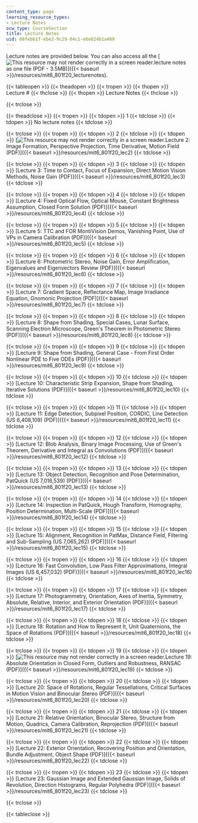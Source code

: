 ```yaml
---
content_type: page
learning_resource_types:
- Lecture Notes
ocw_type: CourseSection
title: Lecture Notes
uid: 08febb1f-ebe2-9c29-04c1-e6e024b1a469
---
```


Lecture notes are provided below. You can also access all the [![This resource may not render correctly in a screen reader.](/images/inacessible.gif)lecture notes as one file (PDF - 3.5MB)]({{< baseurl >}}/resources/mit6_801f20_lecturenotes). 

{{< tableopen >}}
{{< theadopen >}}
{{< tropen >}}
{{< thopen >}}
Lecture #
{{< thclose >}}
{{< thopen >}}
Lecture Notes
{{< thclose >}}

{{< trclose >}}

{{< theadclose >}}
{{< tropen >}}
{{< tdopen >}}
1
{{< tdclose >}}
{{< tdopen >}}
No lecture notes
{{< tdclose >}}

{{< trclose >}}
{{< tropen >}}
{{< tdopen >}}
2
{{< tdclose >}}
{{< tdopen >}}
[![This resource may not render correctly in a screen reader.](/images/inacessible.gif)Lecture 2: Image Formation, Perspective Projection, Time Derivative, Motion Field (PDF)]({{< baseurl >}}/resources/mit6_801f20_lec2)
{{< tdclose >}}

{{< trclose >}}
{{< tropen >}}
{{< tdopen >}}
3
{{< tdclose >}}
{{< tdopen >}}
[Lecture 3: Time to Contact, Focus of Expansion, Direct Motion Vision Methods, Noise Gain (PDF)]({{< baseurl >}}/resources/mit6_801f20_lec3)
{{< tdclose >}}

{{< trclose >}}
{{< tropen >}}
{{< tdopen >}}
4
{{< tdclose >}}
{{< tdopen >}}
[Lecture 4: Fixed Optical Flow, Optical Mouse, Constant Brightness Assumption, Closed Form Solution (PDF)]({{< baseurl >}}/resources/mit6_801f20_lec4)
{{< tdclose >}}

{{< trclose >}}
{{< tropen >}}
{{< tdopen >}}
5
{{< tdclose >}}
{{< tdopen >}}
[Lecture 5: TTC and FOR MontiVision Demos, Vanishing Point, Use of VPs in Camera Calibration (PDF)]({{< baseurl >}}/resources/mit6_801f20_lec5)
{{< tdclose >}}

{{< trclose >}}
{{< tropen >}}
{{< tdopen >}}
6
{{< tdclose >}}
{{< tdopen >}}
[Lecture 6: Photometric Stereo, Noise Gain, Error Amplification, Eigenvalues and Eigenvectors Review (PDF)]({{< baseurl >}}/resources/mit6_801f20_lec6)
{{< tdclose >}}

{{< trclose >}}
{{< tropen >}}
{{< tdopen >}}
7
{{< tdclose >}}
{{< tdopen >}}
[Lecture 7: Gradient Space, Reflectance Map, Image Irradiance Equation, Gnomonic Projection (PDF)]({{< baseurl >}}/resources/mit6_801f20_lec7)
{{< tdclose >}}

{{< trclose >}}
{{< tropen >}}
{{< tdopen >}}
8
{{< tdclose >}}
{{< tdopen >}}
[Lecture 8: Shape from Shading, Special Cases, Lunar Surface, Scanning Electron Microscope, Green's Theorem in Photometric Stereo (PDF)]({{< baseurl >}}/resources/mit6_801f20_lec8)
{{< tdclose >}}

{{< trclose >}}
{{< tropen >}}
{{< tdopen >}}
9
{{< tdclose >}}
{{< tdopen >}}
[Lecture 9: Shape from Shading, General Case - From First Order Nonlinear PDE to Five ODEs (PDF)]({{< baseurl >}}/resources/mit6_801f20_lec9)
{{< tdclose >}}

{{< trclose >}}
{{< tropen >}}
{{< tdopen >}}
10
{{< tdclose >}}
{{< tdopen >}}
[Lecture 10: Characteristic Strip Expansion, Shape from Shading, Iterative Solutions (PDF)]({{< baseurl >}}/resources/mit6_801f20_lec10)
{{< tdclose >}}

{{< trclose >}}
{{< tropen >}}
{{< tdopen >}}
11
{{< tdclose >}}
{{< tdopen >}}
[Lecture 11: Edge Detection, Subpixel Position, CORDIC, Line Detection (US 6,408,109) (PDF)]({{< baseurl >}}/resources/mit6_801f20_lec11)
{{< tdclose >}}

{{< trclose >}}
{{< tropen >}}
{{< tdopen >}}
12
{{< tdclose >}}
{{< tdopen >}}
[Lecture 12: Blob Analysis, Binary Image Processing, Use of Green's Theorem, Derivative and Integral as Convolutions (PDF)]({{< baseurl >}}/resources/mit6_801f20_lec12)
{{< tdclose >}}

{{< trclose >}}
{{< tropen >}}
{{< tdopen >}}
13
{{< tdclose >}}
{{< tdopen >}}
[Lecture 13: Object Detection, Recognition and Pose Determination, PatQuick (US 7,016,539) (PDF)]({{< baseurl >}}/resources/mit6_801f20_lec13)
{{< tdclose >}}

{{< trclose >}}
{{< tropen >}}
{{< tdopen >}}
14
{{< tdclose >}}
{{< tdopen >}}
[Lecture 14: Inspection in PatQuick, Hough Transform, Homography, Position Determination, Multi-Scale (PDF)]({{< baseurl >}}/resources/mit6_801f20_lec14)
{{< tdclose >}}

{{< trclose >}}
{{< tropen >}}
{{< tdopen >}}
15
{{< tdclose >}}
{{< tdopen >}}
[Lecture 15: Alignment, Recognition in PatMax, Distance Field, Filtering and Sub-Sampling (US 7,065,262) (PDF)]({{< baseurl >}}/resources/mit6_801f20_lec15)
{{< tdclose >}}

{{< trclose >}}
{{< tropen >}}
{{< tdopen >}}
16
{{< tdclose >}}
{{< tdopen >}}
[Lecture 16: Fast Convolution, Low Pass Filter Approximations, Integral Images (US 6,457,032) (PDF)]({{< baseurl >}}/resources/mit6_801f20_lec16)
{{< tdclose >}}

{{< trclose >}}
{{< tropen >}}
{{< tdopen >}}
17
{{< tdclose >}}
{{< tdopen >}}
[Lecture 17: Photogrammetry, Orientation, Axes of Inertia, Symmetry, Absolute, Relative, Interior, and Exterior Orientation (PDF)]({{< baseurl >}}/resources/mit6_801f20_lec17)
{{< tdclose >}}

{{< trclose >}}
{{< tropen >}}
{{< tdopen >}}
18
{{< tdclose >}}
{{< tdopen >}}
[Lecture 18: Rotation and How to Represent It, Unit Quaternions, the Space of Rotations (PDF)]({{< baseurl >}}/resources/mit6_801f20_lec18)
{{< tdclose >}}

{{< trclose >}}
{{< tropen >}}
{{< tdopen >}}
19
{{< tdclose >}}
{{< tdopen >}}
[![This resource may not render correctly in a screen reader.](/images/inacessible.gif)Lecture 19: Absolute Orientation in Closed Form, Outliers and Robustness, RANSAC (PDF)]({{< baseurl >}}/resources/mit6_801f20_lec19)
{{< tdclose >}}

{{< trclose >}}
{{< tropen >}}
{{< tdopen >}}
20
{{< tdclose >}}
{{< tdopen >}}
[Lecture 20: Space of Rotations, Regular Tessellations, Critical Surfaces in Motion Vision and Binocular Stereo (PDF)]({{< baseurl >}}/resources/mit6_801f20_lec20)
{{< tdclose >}}

{{< trclose >}}
{{< tropen >}}
{{< tdopen >}}
21
{{< tdclose >}}
{{< tdopen >}}
[Lecture 21: Relative Orientation, Binocular Stereo, Structure from Motion, Quadrics, Camera Calibration, Reprojection (PDF)]({{< baseurl >}}/resources/mit6_801f20_lec21)
{{< tdclose >}}

{{< trclose >}}
{{< tropen >}}
{{< tdopen >}}
22
{{< tdclose >}}
{{< tdopen >}}
[Lecture 22: Exterior Orientation, Recovering Position and Orientation, Bundle Adjustment, Object Shape (PDF)]({{< baseurl >}}/resources/mit6_801f20_lec22)
{{< tdclose >}}

{{< trclose >}}
{{< tropen >}}
{{< tdopen >}}
23
{{< tdclose >}}
{{< tdopen >}}
[Lecture 23: Gaussian Image and Extended Gaussian Image, Solids of Revolution, Direction Histograms, Regular Polyhedra (PDF)]({{< baseurl >}}/resources/mit6_801f20_lec23)
{{< tdclose >}}

{{< trclose >}}

{{< tableclose >}}